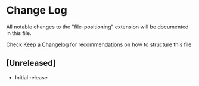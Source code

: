 # Change Log
All notable changes to the "file-positioning" extension will be documented in this file.

Check [Keep a Changelog](http://keepachangelog.com/) for recommendations on how to structure this file.

## [Unreleased]
- Initial release